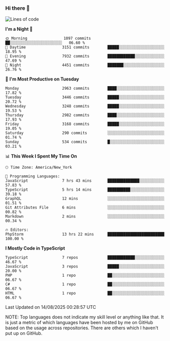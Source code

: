 ### Hi there 👋

<!--
**LynxJinxxy/LynxJinxxy** is a ✨ _special_ ✨ repository because its `README.md` (this file) appears on your GitHub profile.

Here are some ideas to get you started:

- 🔭 I’m currently working on ...
- 🌱 I’m currently learning ...
- 👯 I’m looking to collaborate on ...
- 🤔 I’m looking for help with ...
- 💬 Ask me about ...
- 📫 How to reach me: ...
- 😄 Pronouns: ...
- ⚡ Fun fact: ...
-->

<!--START_SECTION:waka-->
![Lines of code](https://img.shields.io/badge/From%20Hello%20World%20I%27ve%20Written-25.0%20million%20lines%20of%20code-blue)

**I'm a Night 🦉** 

```text
🌞 Morning                1097 commits        ██░░░░░░░░░░░░░░░░░░░░░░░   06.60 % 
🌆 Daytime                3151 commits        █████░░░░░░░░░░░░░░░░░░░░   18.95 % 
🌃 Evening                7932 commits        ████████████░░░░░░░░░░░░░   47.69 % 
🌙 Night                  4451 commits        ███████░░░░░░░░░░░░░░░░░░   26.76 % 
```
📅 **I'm Most Productive on Tuesday** 

```text
Monday                   2963 commits        ████░░░░░░░░░░░░░░░░░░░░░   17.82 % 
Tuesday                  3446 commits        █████░░░░░░░░░░░░░░░░░░░░   20.72 % 
Wednesday                3248 commits        █████░░░░░░░░░░░░░░░░░░░░   19.53 % 
Thursday                 2982 commits        ████░░░░░░░░░░░░░░░░░░░░░   17.93 % 
Friday                   3168 commits        █████░░░░░░░░░░░░░░░░░░░░   19.05 % 
Saturday                 290 commits         ░░░░░░░░░░░░░░░░░░░░░░░░░   01.74 % 
Sunday                   534 commits         █░░░░░░░░░░░░░░░░░░░░░░░░   03.21 % 
```


📊 **This Week I Spent My Time On** 

```text
🕑︎ Time Zone: America/New_York

💬 Programming Languages: 
JavaScript               7 hrs 43 mins       ██████████████░░░░░░░░░░░   57.83 % 
TypeScript               5 hrs 14 mins       ██████████░░░░░░░░░░░░░░░   39.18 % 
GraphQL                  12 mins             ░░░░░░░░░░░░░░░░░░░░░░░░░   01.51 % 
Git Attributes File      6 mins              ░░░░░░░░░░░░░░░░░░░░░░░░░   00.82 % 
Markdown                 2 mins              ░░░░░░░░░░░░░░░░░░░░░░░░░   00.34 % 

🔥 Editors: 
PhpStorm                 13 hrs 22 mins      █████████████████████████   100.00 % 
```

**I Mostly Code in TypeScript** 

```text
TypeScript               7 repos             ████████████░░░░░░░░░░░░░   46.67 % 
JavaScript               3 repos             █████░░░░░░░░░░░░░░░░░░░░   20.00 % 
PHP                      1 repo              ██░░░░░░░░░░░░░░░░░░░░░░░   06.67 % 
C#                       1 repo              ██░░░░░░░░░░░░░░░░░░░░░░░   06.67 % 
HTML                     1 repo              ██░░░░░░░░░░░░░░░░░░░░░░░   06.67 % 
```




 Last Updated on 14/08/2025 00:28:57 UTC
<!--END_SECTION:waka-->
NOTE: Top languages does not indicate my skill level or anything like that. It is just a metric of which languages have been hosted by me on GitHub based on the usage across repositories. There are others which I haven't put up on GitHub.
